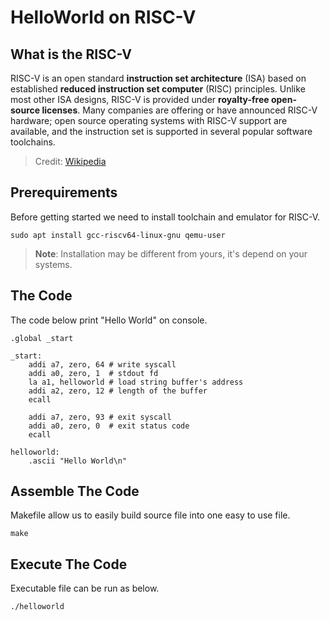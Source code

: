 # HelloWorld on RISC-V

## What is the RISC-V

RISC-V is an open standard **instruction set architecture** (ISA) based on established **reduced instruction set computer** (RISC) principles. Unlike most other ISA designs, RISC-V is provided under **royalty-free open-source licenses**. Many companies are offering or have announced RISC-V hardware; open source operating systems with RISC-V support are available, and the instruction set is supported in several popular software toolchains.

> Credit: [Wikipedia](https://en.wikipedia.org/wiki/RISC-V)

## Prerequirements

Before getting started we need to install toolchain and emulator for RISC-V.

```console
sudo apt install gcc-riscv64-linux-gnu qemu-user
```

> **Note**: Installation may be different from yours, it's depend on your systems.

## The Code

The code below print "Hello World" on console.

```assembly
.global _start

_start:
	addi a7, zero, 64 # write syscall
	addi a0, zero, 1  # stdout fd
	la a1, helloworld # load string buffer's address
	addi a2, zero, 12 # length of the buffer
	ecall

	addi a7, zero, 93 # exit syscall
	addi a0, zero, 0  # exit status code
	ecall

helloworld:
	.ascii "Hello World\n"
```

## Assemble The Code

Makefile allow us to easily build source file into one easy to use file.

```console
make
```

## Execute The Code

Executable file can be run as below.

```console
./helloworld
```